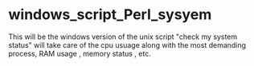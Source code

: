 # windows_script_Perl_sysyem
This will be the windows version of the unix script "check my system status" will take care of the cpu usuage along with the most demanding process, RAM usage , memory status , etc.
